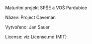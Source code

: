 Maturitní projekt SPŠE a VOŠ Pardubice

Název: Project Caveman

Vytvořeno: Jan Sauer

License: viz License.md (MIT)
